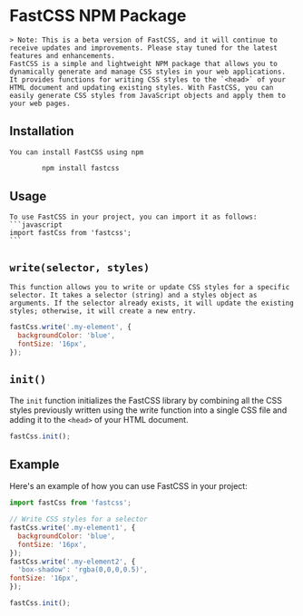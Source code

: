 # FastCSS NPM Package

    > Note: This is a beta version of FastCSS, and it will continue to receive updates and improvements. Please stay tuned for the latest features and enhancements.
    FastCSS is a simple and lightweight NPM package that allows you to dynamically generate and manage CSS styles in your web applications. It provides functions for writing CSS styles to the `<head>` of your HTML document and updating existing styles. With FastCSS, you can easily generate CSS styles from JavaScript objects and apply them to your web pages.

## Installation
    You can install FastCSS using npm
```bash
        npm install fastcss        
```

## Usage
    To use FastCSS in your project, you can import it as follows:
    ```javascript
    import fastCss from 'fastcss';
    ```
## `write(selector, styles)`
    This function allows you to write or update CSS styles for a specific selector. It takes a selector (string) and a styles object as arguments. If the selector already exists, it will update the existing styles; otherwise, it will create a new entry.
```javascript
fastCss.write('.my-element', {
  backgroundColor: 'blue',
  fontSize: '16px',
}); 
```

## `init()`
The `init` function initializes the FastCSS library by combining all the CSS styles previously written using the write function into a single CSS file and adding it to the `<head>` of your HTML document.
```javascript
fastCss.init();
```
## Example
Here's an example of how you can use FastCSS in your project:
```javascript
import fastCss from 'fastcss';

// Write CSS styles for a selector
fastCss.write('.my-element1', {
  backgroundColor: 'blue',
  fontSize: '16px',
});
fastCss.write('.my-element2', {
  'box-shadow': 'rgba(0,0,0,0.5)',
fontSize: '16px',
});

fastCss.init();


``` 